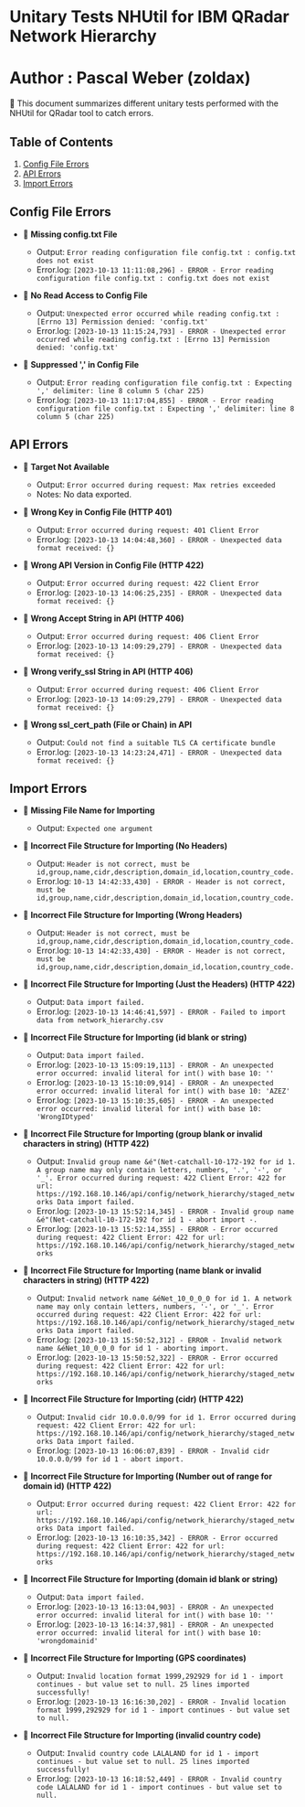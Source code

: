# Unitary Tests NHUtil for IBM QRadar Network Hierarchy 

# Author : Pascal Weber (zoldax)

📝 This document summarizes different unitary tests performed with the NHUtil for QRadar tool to catch errors.

## Table of Contents
1. [Config File Errors](#config-file-errors)
2. [API Errors](#api-errors)
3. [Import Errors](#import-errors)

## Config File Errors
- 🚫 **Missing config.txt File**
  - Output: `Error reading configuration file config.txt : config.txt does not exist`
  - Error.log: `[2023-10-13 11:11:08,296] - ERROR - Error reading configuration file config.txt : config.txt does not exist`

- 🚫 **No Read Access to Config File**
  - Output: `Unexpected error occurred while reading config.txt : [Errno 13] Permission denied: 'config.txt'`
  - Error.log: `[2023-10-13 11:15:24,793] - ERROR - Unexpected error occurred while reading config.txt : [Errno 13] Permission denied: 'config.txt'`

- 🚫 **Suppressed ',' in Config File**
  - Output: `Error reading configuration file config.txt : Expecting ',' delimiter: line 8 column 5 (char 225)`
  - Error.log: `[2023-10-13 11:17:04,855] - ERROR - Error reading configuration file config.txt : Expecting ',' delimiter: line 8 column 5 (char 225)`

## API Errors
- 🚫 **Target Not Available**
  - Output: `Error occurred during request: Max retries exceeded`
  - Notes: No data exported.

- 🚫 **Wrong Key in Config File (HTTP 401)**
  - Output: `Error occurred during request: 401 Client Error`
  - Error.log: `[2023-10-13 14:04:48,360] - ERROR - Unexpected data format received: {}`

- 🚫 **Wrong API Version in Config File (HTTP 422)**
  - Output: `Error occurred during request: 422 Client Error`
  - Error.log: `[2023-10-13 14:06:25,235] - ERROR - Unexpected data format received: {}`

- 🚫 **Wrong Accept String in API (HTTP 406)**
  - Output: `Error occurred during request: 406 Client Error`
  - Error.log: `[2023-10-13 14:09:29,279] - ERROR - Unexpected data format received: {}`

- 🚫 **Wrong verify_ssl String in API (HTTP 406)**
  - Output: `Error occurred during request: 406 Client Error`
  - Error.log: `[2023-10-13 14:09:29,279] - ERROR - Unexpected data format received: {}`

- 🚫 **Wrong ssl_cert_path (File or Chain) in API**
  - Output: `Could not find a suitable TLS CA certificate bundle`
  - Error.log: `[2023-10-13 14:23:24,471] - ERROR - Unexpected data format received: {}`

## Import Errors
- 🚫 **Missing File Name for Importing**
  - Output: `Expected one argument`

- 🚫 **Incorrect File Structure for Importing (No Headers)**
  - Output: `Header is not correct, must be id,group,name,cidr,description,domain_id,location,country_code.`
  - Error.log: `10-13 14:42:33,430] - ERROR - Header is not correct, must be id,group,name,cidr,description,domain_id,location,country_code.`

- 🚫 **Incorrect File Structure for Importing (Wrong Headers)**
  - Output: `Header is not correct, must be id,group,name,cidr,description,domain_id,location,country_code.`
  - Error.log: `10-13 14:42:33,430] - ERROR - Header is not correct, must be id,group,name,cidr,description,domain_id,location,country_code.`

- 🚫 **Incorrect File Structure for Importing (Just the Headers) (HTTP 422)**
  - Output: `Data import failed.`
  - Error.log: `[2023-10-13 14:46:41,597] - ERROR - Failed to import data from network_hierarchy.csv`

- 🚫 **Incorrect File Structure for Importing (id blank or string)**
  - Output: `Data import failed.`
  - Error.log: `[2023-10-13 15:09:19,113] - ERROR - An unexpected error occurred: invalid literal for int() with base 10: ''`
  - Error.log: `[2023-10-13 15:10:09,914] - ERROR - An unexpected error occurred: invalid literal for int() with base 10: 'AZEZ'`
  - Error.log: `[2023-10-13 15:10:35,605] - ERROR - An unexpected error occurred: invalid literal for int() with base 10: 'WrongIDtyped'`

- 🚫 **Incorrect File Structure for Importing (group blank or invalid characters in string) (HTTP 422)**
  - Output: `Invalid group name &é"(Net-catchall-10-172-192 for id 1. A group name may only contain letters, numbers, '.', '-', or '_'. Error occurred during request: 422 Client Error: 422 for url: https://192.168.10.146/api/config/network_hierarchy/staged_networks Data import failed.`
  - Error.log: `[2023-10-13 15:52:14,345] - ERROR - Invalid group name &é"(Net-catchall-10-172-192 for id 1 - abort import -.`
  - Error.log: `[2023-10-13 15:52:14,355] - ERROR - Error occurred during request: 422 Client Error: 422 for url: https://192.168.10.146/api/config/network_hierarchy/staged_networks`
  
- 🚫 **Incorrect File Structure for Importing (name blank or invalid characters in string) (HTTP 422)**
  - Output: `Invalid network name &éNet_10_0_0_0 for id 1. A network name may only contain letters, numbers, '-', or '_'. Error occurred during request: 422 Client Error: 422 for url: https://192.168.10.146/api/config/network_hierarchy/staged_networks Data import failed.`
  - Error.log: `[2023-10-13 15:50:52,312] - ERROR - Invalid network name &éNet_10_0_0_0 for id 1 - aborting import.`
  - Error.log: `[2023-10-13 15:50:52,322] - ERROR - Error occurred during request: 422 Client Error: 422 for url: https://192.168.10.146/api/config/network_hierarchy/staged_networks`

- 🚫 **Incorrect File Structure for Importing (cidr) (HTTP 422)**
  - Output: `Invalid cidr 10.0.0.0/99 for id 1. Error occurred during request: 422 Client Error: 422 for url: https://192.168.10.146/api/config/network_hierarchy/staged_networks Data import failed.`
  - Error.log: `[2023-10-13 16:06:07,839] - ERROR - Invalid cidr 10.0.0.0/99 for id 1 - abort import.`

- 🚫 **Incorrect File Structure for Importing (Number out of range for domain id) (HTTP 422)**
  - Output: `Error occurred during request: 422 Client Error: 422 for url: https://192.168.10.146/api/config/network_hierarchy/staged_networks Data import failed.`
  - Error.log: `[2023-10-13 16:10:35,342] - ERROR - Error occurred during request: 422 Client Error: 422 for url: https://192.168.10.146/api/config/network_hierarchy/staged_networks`

- 🚫 **Incorrect File Structure for Importing (domain id blank or string)**
  - Output: `Data import failed.`
  - Error.log: `[2023-10-13 16:13:04,903] - ERROR - An unexpected error occurred: invalid literal for int() with base 10: ''`
  - Error.log: `[2023-10-13 16:14:37,981] - ERROR - An unexpected error occurred: invalid literal for int() with base 10: 'wrongdomainid'`

- 🚫 **Incorrect File Structure for Importing (GPS coordinates)**
  - Output: `Invalid location format 1999,292929 for id 1 - import continues - but value set to null. 25 lines imported successfully!`
  - Error.log: `[2023-10-13 16:16:30,202] - ERROR - Invalid location format 1999,292929 for id 1 - import continues - but value set to null.`

- 🚫 **Incorrect File Structure for Importing (invalid country code)**
  - Output: `Invalid country code LALALAND for id 1 - import continues - but value set to null. 25 lines imported successfully!`
  - Error.log: `[2023-10-13 16:18:52,449] - ERROR - Invalid country code LALALAND for id 1 - import continues - but value set to null.`




